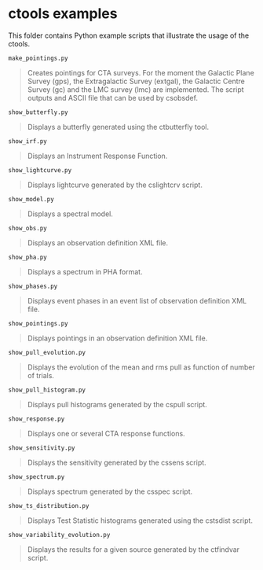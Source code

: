 ctools examples
===============

This folder contains Python example scripts that illustrate the usage of
the ctools.

`make_pointings.py`
>  Creates pointings for CTA surveys. For the moment the Galactic Plane
>  Survey (gps), the Extragalactic Survey (extgal), the Galactic Centre
>  Survey (gc) and the LMC survey (lmc) are implemented. The script outputs
>  and ASCII file that can be used by csobsdef.

`show_butterfly.py`
>  Displays a butterfly generated using the ctbutterfly tool.

`show_irf.py`
>  Displays an Instrument Response Function.

`show_lightcurve.py`
>  Displays lightcurve generated by the cslightcrv script.

`show_model.py`
>  Displays a spectral model.

`show_obs.py`
>  Displays an observation definition XML file.

`show_pha.py`
>  Displays a spectrum in PHA format.

`show_phases.py`
>  Displays event phases in an event list of observation definition XML file.

`show_pointings.py`
>  Displays pointings in an observation definition XML file.

`show_pull_evolution.py`
>  Displays the evolution of the mean and rms pull as function of number of
>  trials.

`show_pull_histogram.py`
>  Displays pull histograms generated by the cspull script.

`show_response.py`
>  Displays one or several CTA response functions.

`show_sensitivity.py`
>  Displays the sensitivity generated by the cssens script.

`show_spectrum.py`
>  Displays spectrum generated by the csspec script.

`show_ts_distribution.py`
>  Displays Test Statistic histograms generated using the cstsdist script.

`show_variability_evolution.py`
>  Displays the results for a given source generated by the ctfindvar script.